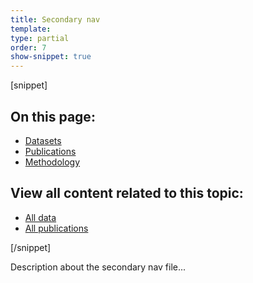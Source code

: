 ```yaml
---
title: Secondary nav
template:
type: partial
order: 7
show-snippet: true
---
```

[snippet]
<div class="nav-secondary-wrap">
    <div class="wrapper">
        <div class="col-wrap">
            <nav class="nav-secondary nav-secondary--border-right-lg col col--lg-half">
                <h2 class="nav-secondary__title">On this page:</h2>
                <ul class="nav-secondary__list">
                    <li class="nav-secondary__item"><a href="#datasets" class="jsEnhanceAnimateScroll">Datasets</a></li>
                    <li class="nav-secondary__item"><a href="#publications" class="jsEnhanceAnimateScroll">Publications</a></li>
                    <li class="nav-secondary__item"><a href="#methodology" class="jsEnhanceAnimateScroll">Methodology</a></li>
                </ul>
            </nav>
            <nav class="nav-secondary col col--lg-half">
                <h2 class="nav-secondary__title">View all content related to this topic:</h2>
                <ul class="nav-secondary__list">
                    <li class="nav-secondary__item"><a href="/economy/environmentalaccounts/datalist">All data</a></li>
                    <li class="nav-secondary__item"><a href="/economy/environmentalaccounts/publications">All publications</a></li>
                </ul>
            </nav>
        </div>
    </div>
</div>
[/snippet]

Description about the secondary nav file...
